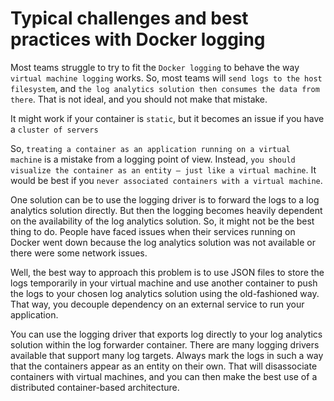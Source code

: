 # Typical challenges and best practices with Docker logging
Most teams struggle to try to fit the `Docker logging` to behave the way `virtual machine logging` works. So, most teams will `send logs to the host filesystem`, and `the log analytics solution then consumes the data from there`. That is not ideal, and you should not make that mistake.

It might work if your container is `static`, but it becomes an issue if you have a `cluster of servers`

So, `treating a container as an application running on a virtual machine` is a mistake from a logging point of view. Instead, `you should visualize the container as an entity – just like a virtual machine`. It would be best if you `never associated containers with a virtual machine`.

One solution can be to use the logging driver is to forward the logs to a log analytics solution directly. But then the logging becomes heavily dependent on the availability of the log analytics solution. So, it might not be the best thing to do. People have faced issues when their services running on Docker went down because the log analytics solution was not available or there were some network issues.

Well, the best way to approach this problem is to use JSON files to store the logs
temporarily in your virtual machine and use another container to push the logs to
your chosen log analytics solution using the old-fashioned way. That way, you decouple
dependency on an external service to run your application.

You can use the logging driver that exports log directly to your log analytics solution within the log forwarder container. There are many logging drivers available that support many log targets. Always mark the logs in such a way that the containers appear as an entity on their own. That will disassociate containers with virtual machines, and you can then make the best use of a distributed container-based architecture.